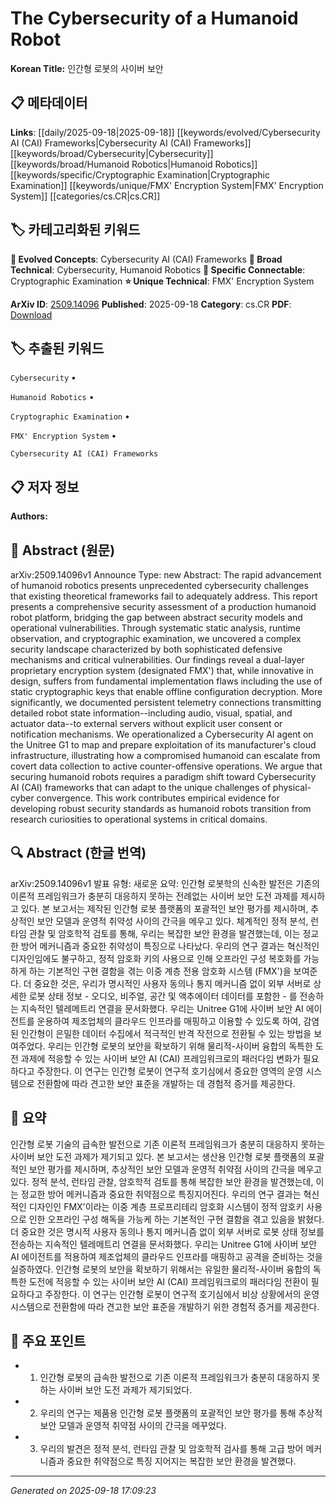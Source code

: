 
# The Cybersecurity of a Humanoid Robot

**Korean Title:** 인간형 로봇의 사이버 보안

## 📋 메타데이터

**Links**: [[daily/2025-09-18|2025-09-18]] [[keywords/evolved/Cybersecurity AI (CAI) Frameworks|Cybersecurity AI (CAI) Frameworks]] [[keywords/broad/Cybersecurity|Cybersecurity]] [[keywords/broad/Humanoid Robotics|Humanoid Robotics]] [[keywords/specific/Cryptographic Examination|Cryptographic Examination]] [[keywords/unique/FMX' Encryption System|FMX' Encryption System]] [[categories/cs.CR|cs.CR]]

## 🏷️ 카테고리화된 키워드
**🚀 Evolved Concepts**: Cybersecurity AI (CAI) Frameworks
**🔬 Broad Technical**: Cybersecurity, Humanoid Robotics
**🔗 Specific Connectable**: Cryptographic Examination
**⭐ Unique Technical**: FMX' Encryption System

**ArXiv ID**: [2509.14096](https://arxiv.org/abs/2509.14096)
**Published**: 2025-09-18
**Category**: cs.CR
**PDF**: [Download](https://arxiv.org/pdf/2509.14096.pdf)


## 🏷️ 추출된 키워드



`Cybersecurity` • 

`Humanoid Robotics` • 

`Cryptographic Examination` • 

`FMX' Encryption System` • 

`Cybersecurity AI (CAI) Frameworks`



## 📋 저자 정보

**Authors:** 

## 📄 Abstract (원문)

arXiv:2509.14096v1 Announce Type: new 
Abstract: The rapid advancement of humanoid robotics presents unprecedented cybersecurity challenges that existing theoretical frameworks fail to adequately address. This report presents a comprehensive security assessment of a production humanoid robot platform, bridging the gap between abstract security models and operational vulnerabilities. Through systematic static analysis, runtime observation, and cryptographic examination, we uncovered a complex security landscape characterized by both sophisticated defensive mechanisms and critical vulnerabilities. Our findings reveal a dual-layer proprietary encryption system (designated FMX') that, while innovative in design, suffers from fundamental implementation flaws including the use of static cryptographic keys that enable offline configuration decryption. More significantly, we documented persistent telemetry connections transmitting detailed robot state information--including audio, visual, spatial, and actuator data--to external servers without explicit user consent or notification mechanisms. We operationalized a Cybersecurity AI agent on the Unitree G1 to map and prepare exploitation of its manufacturer's cloud infrastructure, illustrating how a compromised humanoid can escalate from covert data collection to active counter-offensive operations. We argue that securing humanoid robots requires a paradigm shift toward Cybersecurity AI (CAI) frameworks that can adapt to the unique challenges of physical-cyber convergence. This work contributes empirical evidence for developing robust security standards as humanoid robots transition from research curiosities to operational systems in critical domains.

## 🔍 Abstract (한글 번역)

arXiv:2509.14096v1 발표 유형: 새로운
요약: 인간형 로봇학의 신속한 발전은 기존의 이론적 프레임워크가 충분히 대응하지 못하는 전례없는 사이버 보안 도전 과제를 제시하고 있다. 본 보고서는 제작된 인간형 로봇 플랫폼의 포괄적인 보안 평가를 제시하며, 추상적인 보안 모델과 운영적 취약성 사이의 간극을 메우고 있다. 체계적인 정적 분석, 런타임 관찰 및 암호학적 검토를 통해, 우리는 복잡한 보안 환경을 발견했는데, 이는 정교한 방어 메커니즘과 중요한 취약성이 특징으로 나타났다. 우리의 연구 결과는 혁신적인 디자인임에도 불구하고, 정적 암호화 키의 사용으로 인해 오프라인 구성 복호화를 가능하게 하는 기본적인 구현 결함을 겪는 이중 계층 전용 암호화 시스템 (FMX')을 보여준다. 더 중요한 것은, 우리가 명시적인 사용자 동의나 통지 메커니즘 없이 외부 서버로 상세한 로봇 상태 정보 - 오디오, 비주얼, 공간 및 액추에이터 데이터를 포함한 - 를 전송하는 지속적인 텔레메트리 연결을 문서화했다. 우리는 Unitree G1에 사이버 보안 AI 에이전트를 운용하여 제조업체의 클라우드 인프라를 매핑하고 이용할 수 있도록 하여, 감염된 인간형이 은밀한 데이터 수집에서 적극적인 반격 작전으로 전환될 수 있는 방법을 보여주었다. 우리는 인간형 로봇의 보안을 확보하기 위해 물리적-사이버 융합의 독특한 도전 과제에 적응할 수 있는 사이버 보안 AI (CAI) 프레임워크로의 패러다임 변화가 필요하다고 주장한다. 이 연구는 인간형 로봇이 연구적 호기심에서 중요한 영역의 운영 시스템으로 전환함에 따라 견고한 보안 표준을 개발하는 데 경험적 증거를 제공한다.

## 📝 요약

인간형 로봇 기술의 급속한 발전으로 기존 이론적 프레임워크가 충분히 대응하지 못하는 사이버 보안 도전 과제가 제기되고 있다. 본 보고서는 생산용 인간형 로봇 플랫폼의 포괄적인 보안 평가를 제시하며, 추상적인 보안 모델과 운영적 취약점 사이의 간극을 메우고 있다. 정적 분석, 런타임 관찰, 암호학적 검토를 통해 복잡한 보안 환경을 발견했는데, 이는 정교한 방어 메커니즘과 중요한 취약점으로 특징지어진다. 우리의 연구 결과는 혁신적인 디자인인 FMX'이라는 이중 계층 프로프리테리 암호화 시스템이 정적 암호키 사용으로 인한 오프라인 구성 해독을 가능케 하는 기본적인 구현 결함을 겪고 있음을 밝혔다. 더 중요한 것은 명시적 사용자 동의나 통지 메커니즘 없이 외부 서버로 로봇 상태 정보를 전송하는 지속적인 텔레메트리 연결을 문서화했다. 우리는 Unitree G1에 사이버 보안 AI 에이전트를 적용하여 제조업체의 클라우드 인프라를 매핑하고 공격을 준비하는 것을 실증하였다. 인간형 로봇의 보안을 확보하기 위해서는 유일한 물리적-사이버 융합의 독특한 도전에 적응할 수 있는 사이버 보안 AI (CAI) 프레임워크로의 패러다임 전환이 필요하다고 주장한다. 이 연구는 인간형 로봇이 연구적 호기심에서 비상 상황에서의 운영 시스템으로 전환함에 따라 견고한 보안 표준을 개발하기 위한 경험적 증거를 제공한다.

## 🎯 주요 포인트


- 1. 인간형 로봇의 급속한 발전으로 기존 이론적 프레임워크가 충분히 대응하지 못하는 사이버 보안 도전 과제가 제기되었다.

- 2. 우리의 연구는 제품용 인간형 로봇 플랫폼의 포괄적인 보안 평가를 통해 추상적 보안 모델과 운영적 취약점 사이의 간극을 메꾸었다.

- 3. 우리의 발견은 정적 분석, 런타임 관찰 및 암호학적 검사를 통해 고급 방어 메커니즘과 중요한 취약점으로 특징 지어지는 복잡한 보안 환경을 발견했다.


---

*Generated on 2025-09-18 17:09:23*